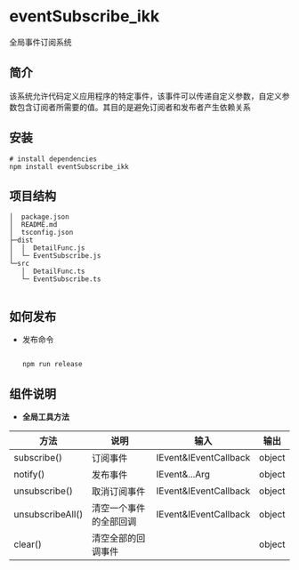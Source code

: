 # eventSubscribe_ikk


全局事件订阅系统

## 简介
该系统允许代码定义应用程序的特定事件，该事件可以传递自定义参数，自定义参数包含订阅者所需要的值。其目的是避免订阅者和发布者产生依赖关系

## 安装
``` 
# install dependencies
npm install eventSubscribe_ikk

```

## 项目结构

```
│  package.json
│  README.md
│  tsconfig.json
├─dist
│  │  DetailFunc.js
│  └─ EventSubscribe.js
└─src
   │  DetailFunc.ts
   └─ EventSubscribe.ts
   

```

## 如何发布
- 发布命令

    ```brash

    npm run release 

    ```

## 组件说明
   
- **全局工具方法**

| 方法 | 说明 | 输入 |输出|
| ------ | ------ | ------ |------|
| subscribe() | 订阅事件 | IEvent&IEventCallback | object|
| notify() | 发布事件  |IEvent&...Arg| object |
| unsubscribe() | 取消订阅事件 | IEvent&IEventCallback | object |
| unsubscribeAll() | 清空一个事件的全部回调 | IEvent&IEventCallback | object |
| clear() | 清空全部的回调事件 |  | object |

